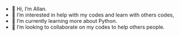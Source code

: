 - 👋 Hi, I’m Allan.
- 👀 I’m interested in help with my codes and learn with others codes,
- 🌱 I’m currently learning more about Python.
- 💞️ I’m looking to collaborate on my codes to help others people.
